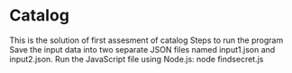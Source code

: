 # Catalog
This is the solution of first assesment of catalog
Steps to run the program
Save the input data into two separate JSON files named input1.json and input2.json.
Run the JavaScript file using Node.js:
node findsecret.js
